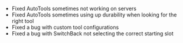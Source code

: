 - Fixed AutoTools sometimes not working on servers
- Fixed AutoTools sometimes using up durability when looking for the right tool
- Fixed a bug with custom tool configurations
- Fixed a bug with SwitchBack not selecting the correct starting slot